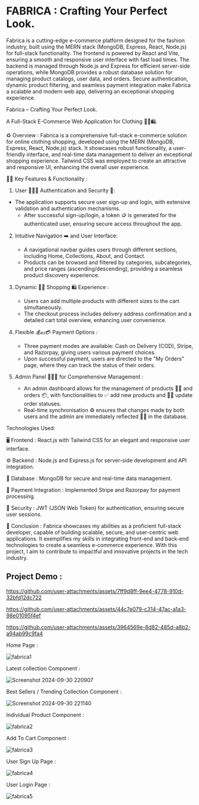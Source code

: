 # FABRICA : Crafting Your Perfect Look.



 Fabrica is a cutting-edge e-commerce platform designed for the fashion industry, built using the MERN stack (MongoDB, Express, React, Node.js) for full-stack functionality. The frontend is powered by React and Vite, ensuring a smooth and responsive user interface with fast load times. The backend is managed through Node.js and Express for efficient server-side operations, while MongoDB provides a robust database solution for managing product catalogs, user data, and orders. Secure authentication, dynamic product filtering, and seamless payment integration make Fabrica a scalable and modern web app, delivering an exceptional shopping experience.

 Fabrica – Crafting Your Perfect Look. 

A Full-Stack E-Commerce Web Application for Clothing 👕👖🛍️.

♻️ Overview : Fabrica is a comprehensive full-stack e-commerce solution for online clothing shopping, developed using the MERN (MongoDB, Express, React, Node.js) stack. It showcases robust functionality, a user-friendly interface, and real-time data management to deliver an exceptional shopping experience. Tailwind CSS was employed to create an attractive and responsive UI, enhancing the overall user experience.

🤌🏻 Key Features & Functionality : 

1. User 🧑🏻‍💼 Authentication and Security 🔑: 

- The application supports secure user sign-up and login, with extensive validation and authentication mechanisms.
   - After successful sign-up/login, a token 🪙 is generated for the authenticated user, ensuring secure access throughout the app.

2. Intuitive Navigation ➡️ and User Interface:

   - A navigational navbar guides users through different sections, including Home, Collections, About, and Contact.
   - Products can be browsed and filtered by categories, subcategories, and price ranges (ascending/descending), providing a seamless product discovery experience.

3. Dynamic 🤳🏻 Shopping 🛍️ Experience : 

   - Users can add multiple products with different sizes to the cart simultaneously.
   - The checkout process includes delivery address confirmation and a detailed cart total overview, enhancing user convenience.

4. Flexible 💰💶💳 Payment  Options :

   - Three payment modes are available: Cash on Delivery (COD), Stripe, and Razorpay, giving users various payment choices.
   - Upon successful payment, users are directed to the "My Orders" page, where they can track the status of their orders.

5. Admin Panel 🧑🏻‍✈️ for Comprehensive Management :

   - An admin dashboard allows for the management of products 👖👕 and orders 📦, with functionalities to ✅ add new products and 👍🏻 update order statuses.
   - Real-time synchronisation ♻️ ensures that changes made by both users and the admin are immediately reflected 🫰🏻 in the database.

Technologies Used:

🖥️ Frontend : React.js with Tailwind CSS for an elegant and responsive user interface.

⚙️ Backend : Node.js and Express.js for server-side development and API integration.

🧾 Database : MongoDB for secure and real-time data management.

💸 Payment Integration : Implemented Stripe and Razorpay for payment processing.

🔐 Security : JWT (JSON Web Token) for authentication, ensuring secure user sessions.

🔰 Conclusion : 
Fabrica showcases my abilities as a proficient full-stack developer, capable of building scalable, secure, and user-centric web applications. It exemplifies my skills in integrating front-end and back-end technologies to create a seamless e-commerce experience. With this project, I aim to contribute to impactful and innovative projects in the tech industry.

## Project Demo : 





https://github.com/user-attachments/assets/7ff9d8ff-9ee4-4778-910d-32bfd12dc722



https://github.com/user-attachments/assets/44c7e079-c314-47ac-a1a3-98e01095f4ef


https://github.com/user-attachments/assets/3964569e-8d82-485d-a8b2-a94ab99c9fa4







Home Page :

![fabrica1](https://github.com/user-attachments/assets/96b160a8-cb4e-47fd-bafd-cc34e94756fe)

Latest collection Component :

![Screenshot 2024-09-30 220907](https://github.com/user-attachments/assets/01525039-2707-44f2-87da-472170a58ddc)

Best Sellers / Trending Collection Component :

![Screenshot 2024-09-30 221140](https://github.com/user-attachments/assets/f8b69589-2a01-4bfb-aa3a-0e0886d76292)

Individual Product Component :

![fabrica2](https://github.com/user-attachments/assets/6e7c67f3-9ec2-4b15-84bb-b324e27935a0)

Add To Cart Component :

![fabrica3](https://github.com/user-attachments/assets/2ad302fa-663a-400c-884e-e435e45bce3f)

User Sign Up Page :

![fabrica4](https://github.com/user-attachments/assets/9b971686-65d7-48b6-8342-2f065d33a270)

User Login Page :

![fabrica5](https://github.com/user-attachments/assets/675d2cb5-9cc3-4575-a354-0cb8c6c7be68)

